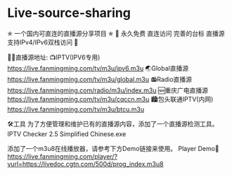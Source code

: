 # Live-source-sharing
✯ 一个国内可直连的直播源分享项目 ✯ 🔕 永久免费 直连访问 完善的台标 直播源支持IPv4/IPv6双栈访问 🔕

🤹‍♂️直播源地址:
📺IPTV(IPV6专用) https://live.fanmingming.com/tv/m3u/ipv6.m3u
🌏Global直播源 https://live.fanmingming.com/tv/m3u/global.m3u
📻Radio直播源 https://live.fanmingming.com/radio/m3u/index.m3u
🆕重庆广电直播源 https://live.fanmingming.com/tv/m3u/cqccn.m3u
🏙️包头联通IPTV(内网) https://live.fanmingming.com/tv/m3u/btcu.m3u

🛠️工具
为了方便管理和维护已有的直播源内容，添加了一个直播源检测工具。
IPTV Checker 2.5 Simplified Chinese.exe

添加了一个m3u8在线播放器，请参考下方Demo链接来使用。
Player Demo🔗 https://live.fanmingming.com/player/?vurl=https://livedoc.cgtn.com/500d/prog_index.m3u8
